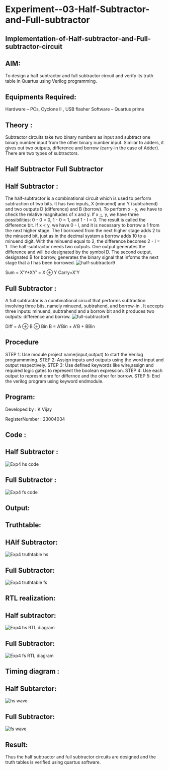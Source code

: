 # Experiment--03-Half-Subtractor-and-Full-subtractor
## Implementation-of-Half-subtractor-and-Full-subtractor-circuit
## AIM:
To design a half subtractor and full subtractor circuit and verify its truth table in Quartus using Verilog programming.

## Equipments Required:

Hardware – PCs, Cyclone II , USB flasher
Software – Quartus prime

## Theory :
Subtractor circuits take two binary numbers as input and subtract one binary number input from the other binary number input. Similar to adders, it gives out two outputs, difference and borrow (carry-in the case of Adder). There are two types of subtractors.

## Half Subtractor Full Subtractor
## Half Subtractor :

The half-subtractor is a combinational circuit which is used to perform subtraction of two bits. It has two inputs, X (minuend) and Y (subtrahend) and two outputs D (difference) and B (borrow). To perform x - y, we have to check the relative magnitudes of x and y. If x ;;, y, we have three possibilities: 0 - 0 = 0, 1 - 0 = 1, and 1 - I = 0. The result is called the difference bit. If x < y, we have 0 - I, and it is necessary to borrow a 1 from the next higher stage. The I borrowed from the next higher stage adds 2 to the minuend bit, just as in the decimal system a borrow adds 10 to a minuend digit. With the minuend equal to 2, the difference becomes 2 - I = 1. The half-subtractor needs two outputs. One output generates the difference and will be designated by the symbol D. The second output, designated B for borrow, generates the binary signal that informs the next stage that a I has been borrowed.
![half-subtractor9](https://user-images.githubusercontent.com/36288975/166112538-58c3bc7c-ee5d-4e6a-ac8d-8e8328efe27a.png)


Sum = X'Y+XY' = X ⊕ Y
Carry=X'Y

## Full Subtractor :

A full subtractor is a combinational circuit that performs subtraction involving three bits, namely minuend, subtrahend, and borrow-in . It accepts three inputs: minuend, subtrahend and a borrow bit and it produces two outputs: difference and borrow. 
![full-subtractor6](https://user-images.githubusercontent.com/36288975/166112541-24c68359-3de8-4674-ae22-8272ffc385ed.png)


Diff = A ⊕ B ⊕ Bin B = A'Bin + A'B + BBin

## Procedure

STEP 1: Use module project name(input,output) to start the Verilog programmming.
STEP 2: Assign inputs and outputs using the word input and output respectively.
STEP 3: Use defined keywords like wire,assign and required logic gates to represent the boolean
expression.
STEP 4: Use each output to represnt onre for differnce and the other for borrow.
STEP 5: End the verilog program using keyword endmodule.

## Program:
Developed by : K Vijay

RegisterNumber : 23004034 

## Code :
## Half Subtractor :

![Exp4 hs code](https://github.com/vijaygowdu/Experiment--03-Half-Subtractor-and-Full-subtractor/assets/147473788/56608117-12d0-488e-8b3e-959d813efd4e)

## Full Subtractor :

![Exp4 fs code](https://github.com/vijaygowdu/Experiment--03-Half-Subtractor-and-Full-subtractor/assets/147473788/07107881-4dae-4046-8acf-b7284b06ab77)

## Output:
## Truthtable:
## HAlf Subtractor:

![Exp4 truthtable hs](https://github.com/vijaygowdu/Experiment--03-Half-Subtractor-and-Full-subtractor/assets/147473788/a014b327-ed08-4121-9e56-853144fa07f6)

## Full Subtractor:

![Exp4 truthtable fs](https://github.com/vijaygowdu/Experiment--03-Half-Subtractor-and-Full-subtractor/assets/147473788/8a3e5c79-e15f-499a-be4f-a54936fa8df9)


##  RTL realization:
## Half subtractor:

![Exp4 hs RTL diagram](https://github.com/vijaygowdu/Experiment--03-Half-Subtractor-and-Full-subtractor/assets/147473788/d7b3ddd1-d451-4259-ab0a-e43f19dd4838)

## Full Subtractor:

![Exp4 fs RTL diagram](https://github.com/vijaygowdu/Experiment--03-Half-Subtractor-and-Full-subtractor/assets/147473788/7f84aa86-fc21-4173-98fc-d432d4494986)


## Timing diagram :
## Half Subtarctor:

![hs wave](https://github.com/vijaygowdu/Experiment--03-Half-Subtractor-and-Full-subtractor/assets/147473788/f998c602-f138-4fec-9e4c-b5e3dedb325b)

## Full Subtractor:

![fs wave](https://github.com/vijaygowdu/Experiment--03-Half-Subtractor-and-Full-subtractor/assets/147473788/324ff7f3-8521-4f01-8491-1e65c086fc2f)


## Result:
Thus the half subtractor and full subtractor circuits are designed and the truth tables is verified using quartus software.

